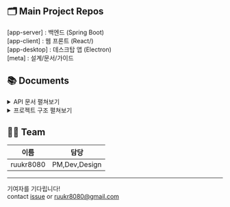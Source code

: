 ## 🗂️ Main Project Repos
[app-server] : 백엔드 (Spring Boot)<br>
[app-client] : 웹 프론트 (React/)<br>
[app-desktop] : 데스크탑 앱 (Electron)<br>
[meta] : 설계/문서/가이드
## 📚 Documents
<details> <summary>API 문서 펼쳐보기</summary>
[API-문서](docs/api.md)
</details>
<details> <summary>프로젝트 구조 펼쳐보기</summary>
  system , dev-Env   <br>
  server-network flow <br>
  server-DB flow <br>
</details>

## 🧑‍💻 Team
| 이름    | 담당  |
| ------- | ----------- |
| ruukr8080 | PM,Dev,Design |

--- 
기여자를 기다립니다!   
contact [issue](issue) or ruukr8080@gmail.com <br>



<br>

